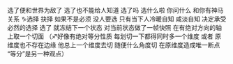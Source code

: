 选了便和世界为敌了 选了也不能给人知道
选了吗 选什么啦 你问什么 和你有神马关系
♑︎选择 抉择 如果不是必须 没人要选
只有当下人冷暖自知 咸淡自知 决定承受必然的选择
选了 就冻结下一个状态 对当前状态做了一帧快照
在有绝对方向的轴上取一个切面
（♐︎好像有绝对等分性质 每划切一下都得同时多一个维度
或者 原维度也不存在边缘 他总上一个维度去切
随便什么角度切 在原维度造成唯一断点 “等分”是另一种观点）
